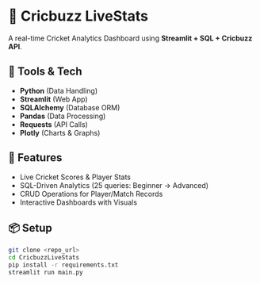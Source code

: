 # 🏏 Cricbuzz LiveStats

A real-time Cricket Analytics Dashboard using **Streamlit + SQL + Cricbuzz API**.

## 🔧 Tools & Tech
- **Python** (Data Handling)
- **Streamlit** (Web App)
- **SQLAlchemy** (Database ORM)
- **Pandas** (Data Processing)
- **Requests** (API Calls)
- **Plotly** (Charts & Graphs)

## 🚀 Features
- Live Cricket Scores & Player Stats
- SQL-Driven Analytics (25 queries: Beginner → Advanced)
- CRUD Operations for Player/Match Records
- Interactive Dashboards with Visuals

## 📦 Setup
```bash
git clone <repo_url>
cd CricbuzzLiveStats
pip install -r requirements.txt
streamlit run main.py
